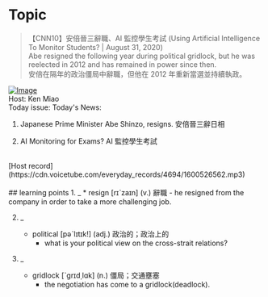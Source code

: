 # Topic

> 【CNN10】安倍晉三辭職、AI 監控學生考試 (Using Artificial Intelligence To Monitor Students? | August 31, 2020) <br>
> Abe resigned the following year during political gridlock, but he was reelected in 2012 and has remained in power since then. <br>
> 安倍在隔年的政治僵局中辭職，但他在 2012 年重新當選並持續執政。 <br>

[![Image](https://cdn.voicetube.com/assets/thumbnails/Ks7HR3_cgyI.jpg)](https://www.youtube.com/embed/Ks7HR3_cgyI?rel=0&showinfo=0&cc_load_policy=0&controls=1&autoplay=1&iv_load_policy=3&playsinline=1&wmode=transparent&start=35&end=42&enablejsapi=1&origin=https://tw.voicetube.com&widgetid=1)<br>
Host: Ken Miao
<br>Today issue: Today's News:

1. Japanese Prime Minister Abe Shinzo, resigns. 安倍晉三辭日相

2. AI Monitoring for Exams? AI 監控學生考試
<br>
[Host record](https://cdn.voicetube.com/everyday_records/4694/1600526562.mp3)
<br><br>
## learning points
1. _
	* resign [rɪˋzaɪn] (v.) 辭職
		- he resigned from the company in order to take a more challenging job.

2. _
	* political [pəˋlɪtɪk!] (adj.) 政治的；政治上的
		- what is your political view on the cross-strait relations?

3. _
	* gridlock [ˋgrɪd͵lɑk] (n.) 僵局；交通壅塞
		- the negotiation has come to a gridlock(deadlock).
